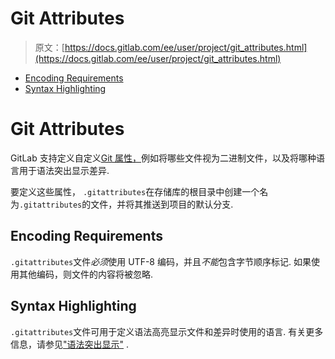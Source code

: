 # Git Attributes

> 原文：[https://docs.gitlab.com/ee/user/project/git_attributes.html](https://docs.gitlab.com/ee/user/project/git_attributes.html)

*   [Encoding Requirements](#encoding-requirements)
*   [Syntax Highlighting](#syntax-highlighting)

# Git Attributes[](#git-attributes "Permalink")

GitLab 支持定义自定义[Git 属性，](https://git-scm.com/docs/gitattributes)例如将哪些文件视为二进制文件，以及将哪种语言用于语法突出显示差异.

要定义这些属性， `.gitattributes`在存储库的根目录中创建一个名为`.gitattributes`的文件，并将其推送到项目的默认分支.

## Encoding Requirements[](#encoding-requirements "Permalink")

`.gitattributes`文件*必须*使用 UTF-8 编码，并且*不能*包含字节顺序标记. 如果使用其他编码，则文件的内容将被忽略.

## Syntax Highlighting[](#syntax-highlighting "Permalink")

`.gitattributes`文件可用于定义语法高亮显示文件和差异时使用的语言. 有关更多信息，请参见["语法突出显示"](highlighting.html) .